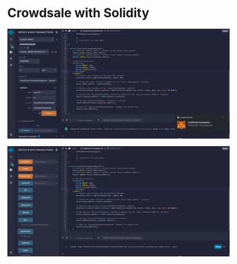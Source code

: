 # Crowdsale with Solidity

![Succesful Deploy](Starter_Code/Images/Evaluation_Evidence/kasei_crowdsaledep_deploy.JPG)

![Goal Reached](Starter_Code/Images/Evaluation_Evidence/crowdsale_goal_reached.JPG)
